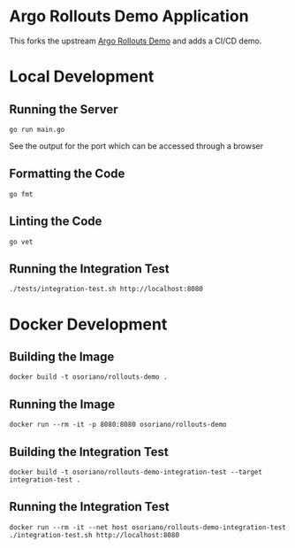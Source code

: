 # Argo Rollouts Demo Application

This forks the upstream [Argo Rollouts Demo](https://github.com/argoproj/rollouts-demo) and adds a CI/CD demo.

# Local Development

## Running the Server

```
go run main.go
```

See the output for the port which can be accessed through a browser

## Formatting the Code

```
go fmt
```

## Linting the Code

```
go vet
```

## Running the Integration Test

```
./tests/integration-test.sh http://localhost:8080
```

# Docker Development

## Building the Image

```
docker build -t osoriano/rollouts-demo .
```

## Running the Image

```
docker run --rm -it -p 8080:8080 osoriano/rollouts-demo
```

## Building the Integration Test

```
docker build -t osoriano/rollouts-demo-integration-test --target integration-test .
```

## Running the Integration Test

```
docker run --rm -it --net host osoriano/rollouts-demo-integration-test ./integration-test.sh http://localhost:8080
```

